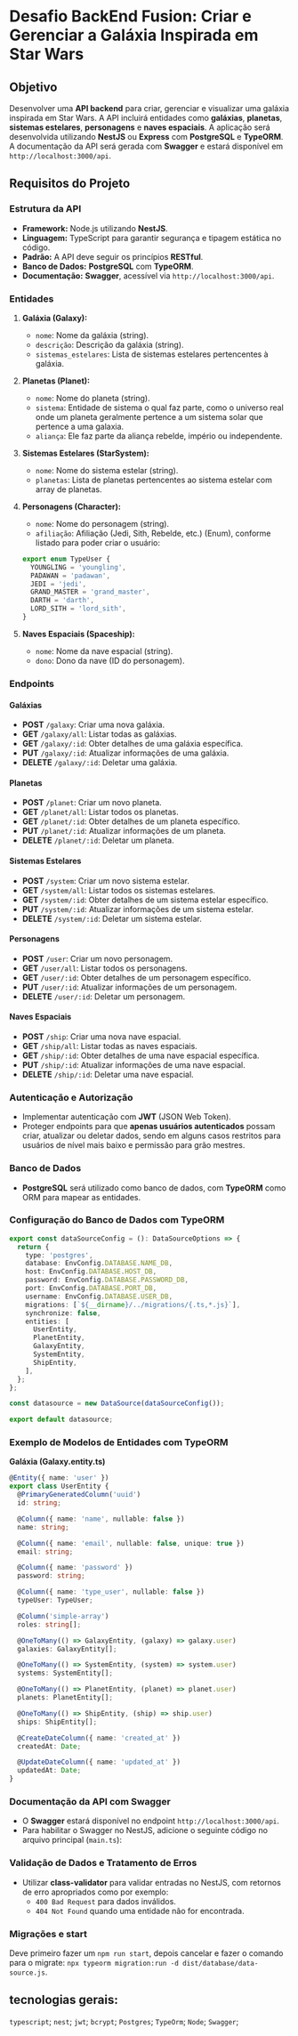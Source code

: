 # Desafio BackEnd Fusion: **Criar** e **Gerenciar** a Galáxia Inspirada em Star Wars

## Objetivo

Desenvolver uma **API backend** para criar, gerenciar e visualizar uma galáxia inspirada em Star Wars. A API incluirá entidades como **galáxias**, **planetas**, **sistemas estelares**, **personagens** e **naves espaciais**. A aplicação será desenvolvida utilizando **NestJS** ou **Express** com **PostgreSQL** e **TypeORM**. A documentação da API será gerada com **Swagger** e estará disponível em `http://localhost:3000/api`.

## Requisitos do Projeto

### Estrutura da API

- **Framework:** Node.js utilizando **NestJS**.
- **Linguagem:** TypeScript para garantir segurança e tipagem estática no código.
- **Padrão:** A API deve seguir os princípios **RESTful**.
- **Banco de Dados:** **PostgreSQL** com **TypeORM**.
- **Documentação:** **Swagger**, acessível via `http://localhost:3000/api`.

### Entidades

1. **Galáxia (Galaxy):**

   - `nome`: Nome da galáxia (string).
   - `descrição`: Descrição da galáxia (string).
   - `sistemas_estelares`: Lista de sistemas estelares pertencentes à galáxia.

2. **Planetas (Planet):**

   - `nome`: Nome do planeta (string).
   - `sistema`: Entidade de sistema o qual faz parte, como o universo real onde um planeta geralmente pertence a um sistema solar que pertence a uma galaxia.
   - `aliança`: Ele faz parte da aliança rebelde, império ou independente.

3. **Sistemas Estelares (StarSystem):**

   - `nome`: Nome do sistema estelar (string).
   - `planetas`: Lista de planetas pertencentes ao sistema estelar com array de planetas.

4. **Personagens (Character):**

   - `nome`: Nome do personagem (string).
   - `afiliação`: Afiliação (Jedi, Sith, Rebelde, etc.) (Enum), conforme listado para poder criar o usuário:

   ```typescript
   export enum TypeUser {
     YOUNGLING = 'youngling',
     PADAWAN = 'padawan',
     JEDI = 'jedi',
     GRAND_MASTER = 'grand_master',
     DARTH = 'darth',
     LORD_SITH = 'lord_sith',
   }
   ```

5. **Naves Espaciais (Spaceship):**
   - `nome`: Nome da nave espacial (string).
   - `dono`: Dono da nave (ID do personagem).

### Endpoints

#### **Galáxias**

- **POST** `/galaxy`: Criar uma nova galáxia.
- **GET** `/galaxy/all`: Listar todas as galáxias.
- **GET** `/galaxy/:id`: Obter detalhes de uma galáxia específica.
- **PUT** `/galaxy/:id`: Atualizar informações de uma galáxia.
- **DELETE** `/galaxy/:id`: Deletar uma galáxia.

#### **Planetas**

- **POST** `/planet`: Criar um novo planeta.
- **GET** `/planet/all`: Listar todos os planetas.
- **GET** `/planet/:id`: Obter detalhes de um planeta específico.
- **PUT** `/planet/:id`: Atualizar informações de um planeta.
- **DELETE** `/planet/:id`: Deletar um planeta.

#### **Sistemas Estelares**

- **POST** `/system`: Criar um novo sistema estelar.
- **GET** `/system/all`: Listar todos os sistemas estelares.
- **GET** `/system/:id`: Obter detalhes de um sistema estelar específico.
- **PUT** `/system/:id`: Atualizar informações de um sistema estelar.
- **DELETE** `/system/:id`: Deletar um sistema estelar.

#### **Personagens**

- **POST** `/user`: Criar um novo personagem.
- **GET** `/user/all`: Listar todos os personagens.
- **GET** `/user/:id`: Obter detalhes de um personagem específico.
- **PUT** `/user/:id`: Atualizar informações de um personagem.
- **DELETE** `/user/:id`: Deletar um personagem.

#### **Naves Espaciais**

- **POST** `/ship`: Criar uma nova nave espacial.
- **GET** `/ship/all`: Listar todas as naves espaciais.
- **GET** `/ship/:id`: Obter detalhes de uma nave espacial específica.
- **PUT** `/ship/:id`: Atualizar informações de uma nave espacial.
- **DELETE** `/ship/:id`: Deletar uma nave espacial.

### Autenticação e Autorização

- Implementar autenticação com **JWT** (JSON Web Token).
- Proteger endpoints para que **apenas usuários autenticados** possam criar, atualizar ou deletar dados, sendo em alguns casos restritos para usuários de nível mais baixo e permissão para grão mestres.

### Banco de Dados

- **PostgreSQL** será utilizado como banco de dados, com **TypeORM** como ORM para mapear as entidades.

### Configuração do Banco de Dados com **TypeORM**

```typescript
export const dataSourceConfig = (): DataSourceOptions => {
  return {
    type: 'postgres',
    database: EnvConfig.DATABASE.NAME_DB,
    host: EnvConfig.DATABASE.HOST_DB,
    password: EnvConfig.DATABASE.PASSWORD_DB,
    port: EnvConfig.DATABASE.PORT_DB,
    username: EnvConfig.DATABASE.USER_DB,
    migrations: [`${__dirname}/../migrations/{.ts,*.js}`],
    synchronize: false,
    entities: [
      UserEntity,
      PlanetEntity,
      GalaxyEntity,
      SystemEntity,
      ShipEntity,
    ],
  };
};

const datasource = new DataSource(dataSourceConfig());

export default datasource;
```

### Exemplo de Modelos de Entidades com **TypeORM**

**Galáxia (Galaxy.entity.ts)**

```typescript
@Entity({ name: 'user' })
export class UserEntity {
  @PrimaryGeneratedColumn('uuid')
  id: string;

  @Column({ name: 'name', nullable: false })
  name: string;

  @Column({ name: 'email', nullable: false, unique: true })
  email: string;

  @Column({ name: 'password' })
  password: string;

  @Column({ name: 'type_user', nullable: false })
  typeUser: TypeUser;

  @Column('simple-array')
  roles: string[];

  @OneToMany(() => GalaxyEntity, (galaxy) => galaxy.user)
  galaxies: GalaxyEntity[];

  @OneToMany(() => SystemEntity, (system) => system.user)
  systems: SystemEntity[];

  @OneToMany(() => PlanetEntity, (planet) => planet.user)
  planets: PlanetEntity[];

  @OneToMany(() => ShipEntity, (ship) => ship.user)
  ships: ShipEntity[];

  @CreateDateColumn({ name: 'created_at' })
  createdAt: Date;

  @UpdateDateColumn({ name: 'updated_at' })
  updatedAt: Date;
}
```

### Documentação da API com Swagger

- O **Swagger** estará disponível no endpoint `http://localhost:3000/api`.
- Para habilitar o Swagger no NestJS, adicione o seguinte código no arquivo principal (`main.ts`):

### Validação de Dados e Tratamento de Erros

- Utilizar **class-validator** para validar entradas no NestJS, com retornos de erro apropriados como por exemplo:
  - `400 Bad Request` para dados inválidos.
  - `404 Not Found` quando uma entidade não for encontrada.

### Migrações e start

Deve primeiro fazer um `npm run start`, depois cancelar e fazer o comando para o migrate: `npx typeorm migration:run -d dist/database/data-source.js`.

## tecnologias gerais:

`typescript`;
`nest`;
`jwt`;
`bcrypt`;
`Postgres`;
`TypeOrm`;
`Node`;
`Swagger`;
